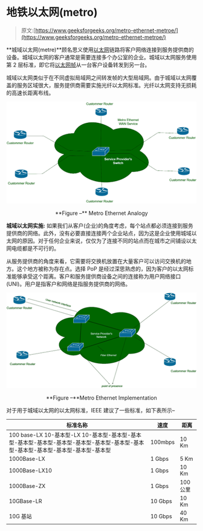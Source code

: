 # 地铁以太网(metro)

> 原文:[https://www.geeksforgeeks.org/metro-ethernet-metroe/](https://www.geeksforgeeks.org/metro-ethernet-metroe/)

**城域以太网(metre)**顾名思义使用[以太网](https://www.geeksforgeeks.org/local-area-network-lan-technologies/)链路将客户网络连接到服务提供商的设备。城域以太网的客户通常是需要连接多个办公室的企业。城域以太网服务使用第 2 层标准，即它将[以太网帧](https://www.geeksforgeeks.org/ethernet-frame-format/)从一台客户设备转发到另一台。

城域以太网类似于在不同虚拟局域网之间转发帧的大型局域网。由于城域以太网覆盖的服务区域很大，服务提供商需要实施光纤以太网标准。光纤以太网支持无损耗的高速长距离布线。

![](img/108f08e8aea4854b1d27b12dfecea49d.png)

<center>**Figure –** Metro Ethernet Analogy</center>

**城域以太网实施:**
如果我们从客户(企业)的角度考虑，每个站点都必须连接到服务提供商的网络。此外，没有必要直接连接两个企业站点，因为这是企业使用城域以太网的原因。对于任何企业来说，仅仅为了连接不同的站点而在城市之间铺设以太网电缆都是不可行的。

从服务提供商的角度来看，它需要将交换机放置在大量客户可以访问交换机的地方。这个地方被称为存在点。选择 PoP 是经过深思熟虑的，因为客户的以太网标准能够承受这个距离。客户和服务提供商设备之间的连接称为用户网络接口(UNI)。用户是指客户和网络是指服务提供商的网络。

![](img/a961647ed8943eb0951a4b34e3f6fc1b.png)

<center>**Figure –**Metro Ethernet Implementation</center>

对于用于城域以太网的以太网标准，IEEE 建议了一些标准，如下表所示–

<center>

| 标准名称 | 速度 | 距离 |
| --- | --- | --- |
| 100 base-LX 10-基本型-LX 10-基本型-基本型-基本型-基本型-基本型-基本型-基本型-基本型-基本型-基本型-基本型-基本型-基本型-基本型-基本型 | 100mbps | 10 Km |
| 1000Base-LX | 1 Gbps | 5 Km |
| 1000Base-LX10 | 1 Gbps | 10 Km |
| 1000Base-ZX | 1 Gbps | 100 公里 |
| 10GBase-LR | 10 Gbps | 10 Km |
| 10G 基站 | 10 Gbps | 40 Km |

</center>